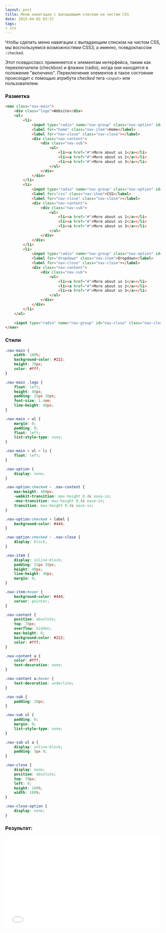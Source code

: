 ```yaml
---
layout: post
title: Меню навигации с выпадающим списком на чистом CSS
date: 2015-04-02 03:57
tags:
- css
---
```


Чтобы сделать меню навигации с выпадающим списком на чистом CSS, мы воспользуемся возможностями CSS3, а именно, псевдоклассом `:checked`. 

Этот псевдосласс применяется к элементам интерфейса, таким как переключатели (checkbox) и флажки (radio), когда они находятся в положение "включено". Переключение элементов в такое состояние происходит с помощью атрибута *checked* тега `<input>` или пользователем.

### Разметка

```html
<nav class="nav-main">
	<div class="logo">Website</div>
	<ul>
		<li>
			<input type="radio" name="nav-group" class="nav-option" id="home">
			<label for="home" class="nav-item">Home</label>
			<label for="nav-close" class="nav-close"></label>
			<div class="nav-content">
				<div class="nav-sub">
					<ul>
						<li><a href="#">More about us 1</a></li>
						<li><a href="#">More about us 2</a></li>
						<li><a href="#">More about us 3</a></li>
					</ul>
				</div>
			</div>
		</li>
		<li>
			<input type="radio" name="nav-group" class="nav-option" id="css">
			<label for="css" class="nav-item">CSS</label>
			<label for="nav-close" class="nav-close"></label>
			<div class="nav-content">
				<div class="nav-sub">
					<ul>
						<li><a href="#">More about us 1</a></li>
						<li><a href="#">More about us 2</a></li>
						<li><a href="#">More about us 3</a></li>
					</ul>
				</div>
			</div>
		</li>
		<li>
			<input type="radio" name="nav-group" class="nav-option" id="dropdown">
			<label for="dropdown" class="nav-item">Dropdown</label>
			<label for="nav-close" class="nav-close"></label>
			<div class="nav-content">
				<div class="nav-sub">
					<ul>
						<li><a href="#">More about us 1</a></li>
						<li><a href="#">More about us 2</a></li>
						<li><a href="#">More about us 3</a></li>
					</ul>
				</div>
			</div>
		</li>
	</ul>
	
	<input type="radio" name="nav-group" id="nav-close" class="nav-close-option">
</nav>
```

### Стили

```css
.nav-main {
	width: 100%;
	background-color: #222;
	height: 70px;
	color: #fff;
}

.nav-main .logo {
	float: left;
	height: 40px;
	padding: 15px 30px;
	font-size: 1.4em;
	line-height: 40px;
}

.nav-main > ul {
	margin: 0;
	padding: 0;
	float: left;
	list-style-type: none;
}

.nav-main > ul > li {
	float: left;
}

.nav-option {
	display: none;
}

.nav-option:checked ~ .nav-content {
	max-height: 400px;
	-webkit-transition: max-height 0.4s ease-in;
	-moz-transition: max-height 0.4s ease-in;
	transition: max-height 0.4s ease-in;
}

.nav-option:checked + label {
	background-color: #444;
}

.nav-option:checked ~ .nav-close {
	display: block;
}

.nav-item {
	display: inline-block;
	padding: 15px 20px;
	height: 40px;
	line-height: 40px;
	margin: 0;
}

.nav-item:hover {
	background-color: #444;
	cursor: pointer;
}

.nav-content {
	position: absolute;
	top: 70px;
	overflow: hidden;
	max-height: 0;
	background-color: #222;
	color: #fff;
}

.nav-content a {
	color: #fff;
	text-decoration: none;
}

.nav-content a:hover {
	text-decoration: underline;
}

.nav-sub {
	padding: 20px;
}

.nav-sub ul {
	padding: 0;
	margin: 0;
	list-style-type: none;
}

.nav-sub ul a {
	display: inline-block;
	padding: 5px 0;
}

.nav-close {
	display: none;
	position: absolute;
	top: 70px;
	left: 0;
	height: 100%;
	width: 100%;
}

.nav-close-option {
	display: none;
}
```

### Результат:

<iframe width="100%" height="300" src="//jsfiddle.net/evgeniypakalo/u1wqLtpj/embedded/result" allowfullscreen="allowfullscreen" frameborder="0"></iframe>
